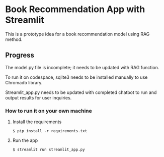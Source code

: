 # Book Recommendation App with Streamlit

This is a prototype idea for a book recommendation model using RAG method.

## Progress

The model.py file is incomplete; it needs to be updated with RAG function. 

To run it on codespace, sqlite3 needs to be installed manually to use Chromadb library. 

Streamlit_app.py needs to be updated with completed chatbot to run and output results for user inquiries. 

### How to run it on your own machine

1. Install the requirements

   ```
   $ pip install -r requirements.txt
   ```

2. Run the app

   ```
   $ streamlit run streamlit_app.py
   ```
